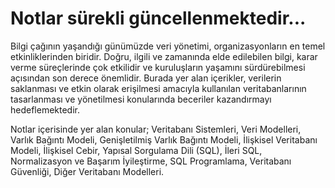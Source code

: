 # Notlar sürekli güncellenmektedir...

Bilgi çağının yaşandığı günümüzde veri yönetimi, organizasyonların en temel etkinliklerinden biridir. Doğru, ilgili ve zamanında elde edilebilen bilgi, karar verme süreçlerinde çok etkilidir ve kuruluşların yaşamını sürdürebilmesi açısından son derece önemlidir. Burada yer alan içerikler, verilerin saklanması ve etkin olarak erişilmesi amacıyla kullanılan veritabanlarının tasarlanması ve yönetilmesi konularında beceriler kazandırmayı hedeflemektedir.

Notlar içerisinde yer alan konular; Veritabanı Sistemleri, Veri Modelleri, Varlık Bağıntı Modeli, Genişletilmiş Varlık Bağıntı Modeli, İlişkisel Veritabanı Modeli, İlişkisel Cebir, Yapısal Sorgulama Dili \(SQL\), İleri SQL, Normalizasyon ve Başarım İyileştirme, SQL Programlama, Veritabanı Güvenliği, Diğer Veritabanı Modelleri.


